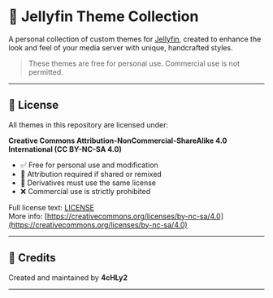 # 🎨 Jellyfin Theme Collection

A personal collection of custom themes for [Jellyfin](https://jellyfin.org), created to enhance the look and feel of your media server with unique, handcrafted styles.

> These themes are free for personal use. Commercial use is not permitted.

---

## 📜 License

All themes in this repository are licensed under:

**Creative Commons Attribution-NonCommercial-ShareAlike 4.0 International (CC BY-NC-SA 4.0)**

- ✅ Free for personal use and modification
- 📎 Attribution required if shared or remixed
- 🔁 Derivatives must use the same license
- ❌ Commercial use is strictly prohibited

Full license text: [LICENSE](./LICENSE.txt)  
More info: [https://creativecommons.org/licenses/by-nc-sa/4.0](https://creativecommons.org/licenses/by-nc-sa/4.0)

---

## 🌸 Credits

Created and maintained by **4cHLy2**  

---